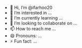 - 👋 Hi, I’m @ifarhoo20
- 👀 I’m interested in ... 
- 🌱 I’m currently learning ...  
- 💞️ I’m looking to collaborate on ... 
- 📫 How to reach me ...    
- 😄 Pronouns: ...  
- ⚡ Fun fact: ...  
    
<!---
ifarhoo20/ifarhoo20 is a ✨ special ✨ repository because its `README.md` (this file) appears on your GitHub profile. 
You can click the Preview link to take a look at your changes. 
--->
